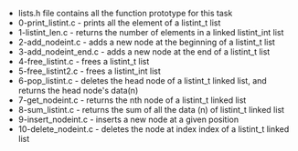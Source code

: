 * lists.h file contains all the function prototype for this task
* 0-print_listint.c - prints all the element of a listint_t list
* 1-listint_len.c - returns the number of elements in a linked listint_int list
* 2-add_nodeint.c - adds a new node at the beginning of a listint_t list
* 3-add_nodeint_end.c - adds a new node at the end of a listint_t list
* 4-free_listint.c - frees a listint_t list
* 5-free_listint2.c - frees a listint_int list
* 6-pop_listint.c - deletes the head node of a listint_t linked list, and returns the head node's data(n)
* 7-get_nodeint.c - returns the nth node of a listint_t linked list
* 8-sum_listint.c - returns the sum of all the data (n) of listint_t linked list
* 9-insert_nodeint.c - inserts a new node at a given position
* 10-delete_nodeint.c - deletes the node at index index of a listint_t linked list

